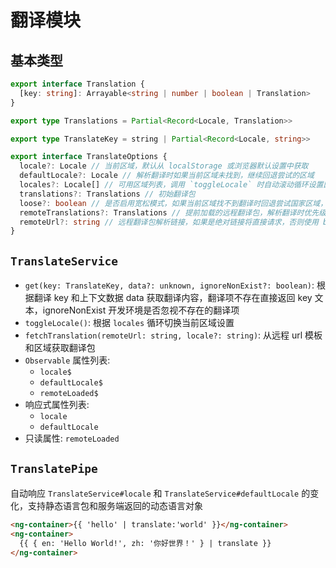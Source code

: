 # 翻译模块

## 基本类型

```ts
export interface Translation {
  [key: string]: Arrayable<string | number | boolean | Translation>
}

export type Translations = Partial<Record<Locale, Translation>>

export type TranslateKey = string | Partial<Record<Locale, string>>

export interface TranslateOptions {
  locale?: Locale // 当前区域，默认从 localStorage 或浏览器默认设置中获取
  defaultLocale?: Locale // 解析翻译时如果当前区域未找到，继续回退尝试的区域
  locales?: Locale[] // 可用区域列表，调用 `toggleLocale` 时自动滚动循环设置区域
  translations?: Translations // 初始翻译包
  loose?: boolean // 是否启用宽松模式，如果当前区域找不到翻译时回退尝试国家区域，即 `zh-* -> zh`, `en-* -> en`
  remoteTranslations?: Translations // 提前加载的远程翻译包，解析翻译时优先级高于 translations
  remoteUrl?: string // 远程翻译包解析链接，如果是绝对链接将直接请求，否则使用 baseHref 拼接后请求，优先级高于 remoteTranslations，如果未提供 remoteTranslations 将默认尝试从 DEFAULT_REMOTE_URL 获取，否则默认不从远程获取
}
```

## `TranslateService`

- `get(key: TranslateKey, data?: unknown, ignoreNonExist?: boolean)`:
  根据翻译 key 和上下文数据 data 获取翻译内容，翻译项不存在直接返回 key 文本，ignoreNonExist 开发环境是否忽视不存在的翻译项
- `toggleLocale()`: 根据 `locales` 循环切换当前区域设置
- `fetchTranslation(remoteUrl: string, locale?: string)`: 从远程 url 模板和区域获取翻译包
- `Observable` 属性列表:
  - `locale$`
  - `defaultLocale$`
  - `remoteLoaded$`
- 响应式属性列表:
  - `locale`
  - `defaultLocale`
- 只读属性: `remoteLoaded`

## `TranslatePipe`

自动响应 `TranslateService#locale` 和 `TranslateService#defaultLocale` 的变化，支持静态语言包和服务端返回的动态语言对象

```html
<ng-container>{{ 'hello' | translate:'world' }}</ng-container>
<ng-container>
  {{ { en: 'Hello World!', zh: '你好世界！' } | translate }}
</ng-container>
```
